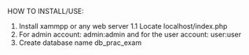 HOW TO INSTALL/USE:

1. Install xammpp or any web server 
1.1 Locate localhost/index.php
2. For admin account: admin:admin and for the user account: user:user
2. Create database name db_prac_exam
